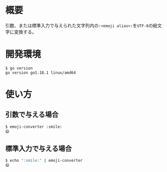 # 概要
引数、または標準入力で与えられた文字列内の`:<emoji alias>:`を`UTF-8`の絵文字に変換する。

# 開発環境
```
$ go version
go version go1.18.1 linux/amd64
```

# 使い方
## 引数で与える場合
```bash
$ emoji-converter :smile:
😄
```
## 標準入力で与える場合
```bash
$ echo ":smile:" | emoji-converter
😄

```